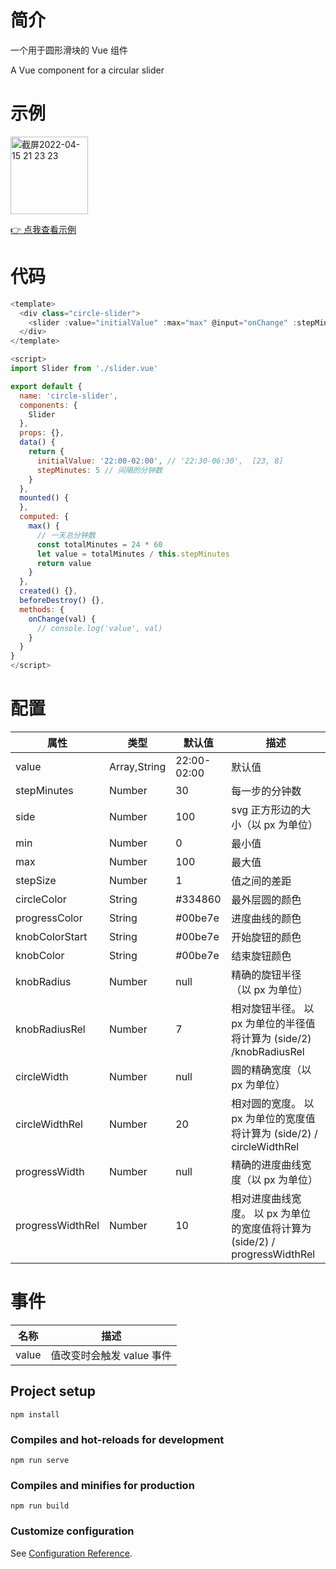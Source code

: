 # 简介
一个用于圆形滑块的 Vue 组件

A Vue component for a circular slider

# 示例
<img width="124" alt="截屏2022-04-15 21 23 23" src="https://user-images.githubusercontent.com/50764950/163575986-dd942d48-ca63-43dd-8f3e-7407b641a87a.png">

[👉 点我查看示例](https://luguicheng.github.io/circle-slider/dist/index.html)



# 代码
```javascript
<template>
  <div class="circle-slider">
    <slider :value="initialValue" :max="max" @input="onChange" :stepMinutes="stepMinutes" ></slider>
  </div>
</template>

<script>
import Slider from './slider.vue'

export default {
  name: 'circle-slider',
  components: {
    Slider
  },
  props: {},
  data() {
    return {
      initialValue: '22:00-02:00', // '22:30-06:30',  [23, 8]
      stepMinutes: 5 // 间隔的分钟数
    }
  },
  mounted() {
  },
  computed: {
    max() {
      // 一天总分钟数
      const totalMinutes = 24 * 60
      let value = totalMinutes / this.stepMinutes
      return value
    }
  },
  created() {},
  beforeDestroy() {},
  methods: {
    onChange(val) {
      // console.log('value', val)
    }
  }
}
</script>


```


# 配置

|属性|类型|默认值|描述|
|---|---|---|---|
|value|Array,String|22:00-02:00|默认值|
|stepMinutes|Number|30|每一步的分钟数|
|side|	Number|	100|	svg 正方形边的大小（以 px 为单位）|
|min	|Number|	0	|最小值|
|max	|Number	|100|	最大值|
|stepSize	|Number|	1|	值之间的差距|
|circleColor	|String|	#334860	|最外层圆的颜色|
|progressColor|	String|	#00be7e|	进度曲线的颜色|
|knobColorStart|String|#00be7e|开始旋钮的颜色|
|knobColor|	String|	#00be7e	|结束旋钮颜色|
|knobRadius	|Number|	null|	精确的旋钮半径（以 px 为单位）|
|knobRadiusRel|	Number	|7	|相对旋钮半径。 以 px 为单位的半径值将计算为 (side/2) /knobRadiusRel|
|circleWidth|	Number|	null	|圆的精确宽度（以 px 为单位）|
|circleWidthRel	|Number|	20|	相对圆的宽度。 以 px 为单位的宽度值将计算为 (side/2) / circleWidthRel|
|progressWidth	|Number	|null|	精确的进度曲线宽度（以 px 为单位）|
|progressWidthRel|	Number	|10|	相对进度曲线宽度。 以 px 为单位的宽度值将计算为 (side/2) / progressWidthRel|

# 事件
|名称|描述|
|---|---|
|value|值改变时会触发 value 事件|


## Project setup
```
npm install
```

### Compiles and hot-reloads for development
```
npm run serve
```

### Compiles and minifies for production
```
npm run build
```

### Customize configuration
See [Configuration Reference](https://cli.vuejs.org/config/).
